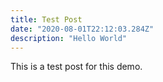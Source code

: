 ```yaml
---
title: Test Post
date: "2020-08-01T22:12:03.284Z"
description: "Hello World"
---
```


This is a test post for this demo.
